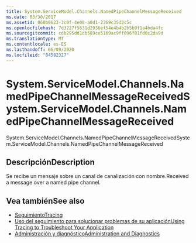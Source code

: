 ```yaml
---
title: System.ServiceModel.Channels.NamedPipeChannelMessageReceived
ms.date: 03/30/2017
ms.assetid: 060b0623-3c0f-4e08-a0d1-2369c35d2c5c
ms.openlocfilehash: 7d3227f5631d2936ef54e4b4b2b5b9f1a4bda4fc
ms.sourcegitcommit: cdb295dd1db589ce5169ac9ff096f01fd0c2da9d
ms.translationtype: MT
ms.contentlocale: es-ES
ms.lasthandoff: 06/09/2020
ms.locfileid: "84582327"
---
```

# <a name="systemservicemodelchannelsnamedpipechannelmessagereceived"></a><span data-ttu-id="6e475-102">System.ServiceModel.Channels.NamedPipeChannelMessageReceived</span><span class="sxs-lookup"><span data-stu-id="6e475-102">System.ServiceModel.Channels.NamedPipeChannelMessageReceived</span></span>
<span data-ttu-id="6e475-103">System.ServiceModel.Channels.NamedPipeChannelMessageReceived</span><span class="sxs-lookup"><span data-stu-id="6e475-103">System.ServiceModel.Channels.NamedPipeChannelMessageReceived</span></span>  
  
## <a name="description"></a><span data-ttu-id="6e475-104">Descripción</span><span class="sxs-lookup"><span data-stu-id="6e475-104">Description</span></span>  
 <span data-ttu-id="6e475-105">Se recibe un mensaje sobre un canal de canalización con nombre.</span><span class="sxs-lookup"><span data-stu-id="6e475-105">Received a message over a named pipe channel.</span></span>  
  
## <a name="see-also"></a><span data-ttu-id="6e475-106">Vea también</span><span class="sxs-lookup"><span data-stu-id="6e475-106">See also</span></span>

- [<span data-ttu-id="6e475-107">Seguimiento</span><span class="sxs-lookup"><span data-stu-id="6e475-107">Tracing</span></span>](index.md)
- [<span data-ttu-id="6e475-108">Uso del seguimiento para solucionar problemas de su aplicación</span><span class="sxs-lookup"><span data-stu-id="6e475-108">Using Tracing to Troubleshoot Your Application</span></span>](using-tracing-to-troubleshoot-your-application.md)
- [<span data-ttu-id="6e475-109">Administración y diagnóstico</span><span class="sxs-lookup"><span data-stu-id="6e475-109">Administration and Diagnostics</span></span>](../index.md)
